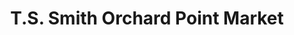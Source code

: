 ---
title: "T.S. Smith Orchard Point Market"
url: /bridgeville/t-s-smith-orchard-point-market/
shop: farm
---